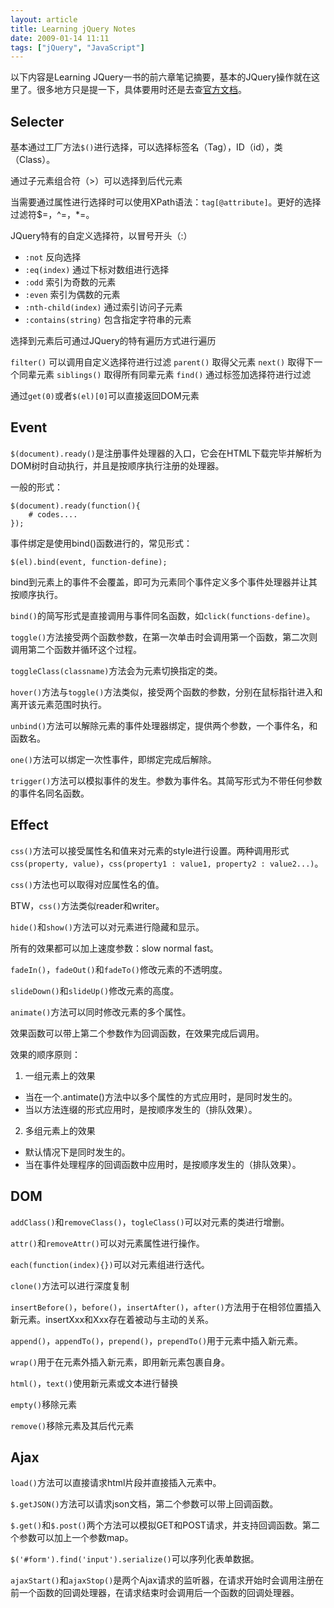 ```yaml
---
layout: article
title: Learning jQuery Notes
date: 2009-01-14 11:11
tags: ["jQuery", "JavaScript"]
---
```


以下内容是Learning JQuery一书的前六章笔记摘要，基本的JQuery操作就在这里了。很多地方只是提一下，具体要用时还是去查[官方文档](http://docs.jquery.com)。

## Selecter ##

基本通过工厂方法`$()`进行选择，可以选择标签名（Tag），ID（id），类（Class）。

通过子元素组合符（&gt;）可以选择到后代元素

当需要通过属性进行选择时可以使用XPath语法：`tag[@attribute]`。更好的选择过滤符$=，^=，\*=。

JQuery特有的自定义选择符，以冒号开头（:）

* `:not` 反向选择
* `:eq(index)` 通过下标对数组进行选择
* `:odd` 索引为奇数的元素
* `:even` 索引为偶数的元素
* `:nth-child(index)` 通过索引访问子元素
* `:contains(string)` 包含指定字符串的元素

选择到元素后可通过JQuery的特有遍历方式进行遍历

`filter()` 可以调用自定义选择符进行过滤
`parent()` 取得父元素
`next()` 取得下一个同辈元素
`siblings()` 取得所有同辈元素
`find()` 通过标签加选择符进行过滤

通过`get(0)`或者`$(el)[0]`可以直接返回DOM元素

## Event ##

`$(document).ready()`是注册事件处理器的入口，它会在HTML下载完毕并解析为DOM树时自动执行，并且是按顺序执行注册的处理器。

一般的形式：

    $(document).ready(function(){
        # codes....
    });

事件绑定是使用bind()函数进行的，常见形式：

``$(el).bind(event, function-define);``

bind到元素上的事件不会覆盖，即可为元素同个事件定义多个事件处理器并让其按顺序执行。

`bind()`的简写形式是直接调用与事件同名函数，如`click(functions-define)`。

`toggle()`方法接受两个函数参数，在第一次单击时会调用第一个函数，第二次则调用第二个函数并循环这个过程。

`toggleClass(classname)`方法会为元素切换指定的类。

`hover()`方法与`toggle()`方法类似，接受两个函数的参数，分别在鼠标指针进入和离开该元素范围时执行。

`unbind()`方法可以解除元素的事件处理器绑定，提供两个参数，一个事件名，和函数名。

`one()`方法可以绑定一次性事件，即绑定完成后解除。

`trigger()`方法可以模拟事件的发生。参数为事件名。其简写形式为不带任何参数的事件名同名函数。

## Effect ##

`css()`方法可以接受属性名和值来对元素的style进行设置。两种调用形式`css(property, value)`，`css(property1 : value1, property2 : value2...)`。

`css()`方法也可以取得对应属性名的值。

BTW，`css()`方法类似reader和writer。

`hide()`和`show()`方法可以对元素进行隐藏和显示。

所有的效果都可以加上速度参数：slow normal fast。

`fadeIn()`，`fadeOut()`和`fadeTo()`修改元素的不透明度。

`slideDown()`和`slideUp()`修改元素的高度。

`animate()`方法可以同时修改元素的多个属性。

效果函数可以带上第二个参数作为回调函数，在效果完成后调用。

效果的顺序原则：

1. 一组元素上的效果
  * 当在一个.antimate()方法中以多个属性的方式应用时，是同时发生的。
  * 当以方法连缀的形式应用时，是按顺序发生的（排队效果）。
2. 多组元素上的效果
  * 默认情况下是同时发生的。
  * 当在事件处理程序的回调函数中应用时，是按顺序发生的（排队效果）。

## DOM ##

`addClass()`和`removeClass()`，`togleClass()`可以对元素的类进行增删。

`attr()`和`removeAttr()`可以对元素属性进行操作。

`each(function(index){})`可以对元素组进行迭代。

`clone()`方法可以进行深度复制

`insertBefore()`，`before()`，`insertAfter()`，`after()`方法用于在相邻位置插入新元素。insertXxx和Xxx存在着被动与主动的关系。

`append()`，`appendTo()`，`prepend()`，`prependTo()`用于元素中插入新元素。

`wrap()`用于在元素外插入新元素，即用新元素包裹自身。

`html()`，`text()`使用新元素或文本进行替换

`empty()`移除元素

`remove()`移除元素及其后代元素

## Ajax ##

``load()``方法可以直接请求html片段并直接插入元素中。

``$.getJSON()``方法可以请求json文档，第二个参数可以带上回调函数。

``$.get()``和``$.post()``两个方法可以模拟GET和POST请求，并支持回调函数。第二个参数可以加上一个参数map。

``$('#form').find('input').serialize()``可以序列化表单数据。

``ajaxStart()``和``ajaxStop()``是两个Ajax请求的监听器，在请求开始时会调用注册在前一个函数的回调处理器，在请求结束时会调用后一个函数的回调处理器。
